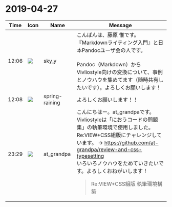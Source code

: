 # 2019-04-27

|Time|Icon|Name|Message|
|---|---|---|---|
|12:06|![](https://secure.gravatar.com/avatar/afc8687d0f839a61d3fafa9b38adb885.jpg?s=72&d=https%3A%2F%2Fa.slack-edge.com%2Fdf10d%2Fimg%2Favatars%2Fava_0024-72.png)|sky_y|こんばんは、藤原 惟です。『Markdownライティング入門』と日本Pandocユーザ会の人です。<br><br>Pandoc（Markdown）からVivliostyle向けの変換について、事例とノウハウを集めてます（随時共有したいです）。よろしくお願いします！|
|12:08|![](https://secure.gravatar.com/avatar/1ac180f0868137292905c311b5fff781.jpg?s=72&d=https%3A%2F%2Fa.slack-edge.com%2Fdf10d%2Fimg%2Favatars%2Fava_0021-72.png)|spring-raining|よろしくお願いします！！|
|23:29|![](https://secure.gravatar.com/avatar/3d1621a44968b7b2f7cf8907b3a3645b.jpg?s=72&d=https%3A%2F%2Fa.slack-edge.com%2Fdf10d%2Fimg%2Favatars%2Fava_0013-72.png)|at_grandpa|こんにちはー。at_grandpaです。<br>Vivliostyleは「におうコードの問題集」の執筆環境で使用しました。<br>Re:VIEW+CSS組版にチャレンジしています。 → <https://github.com/at-grandpa/review-and-css-typesetting><br>いろいろノウハウをためていきたいです。よろしくおねがいします！<br><blockquote>Re:VIEW+CSS組版 執筆環境構築</blockquote>|

